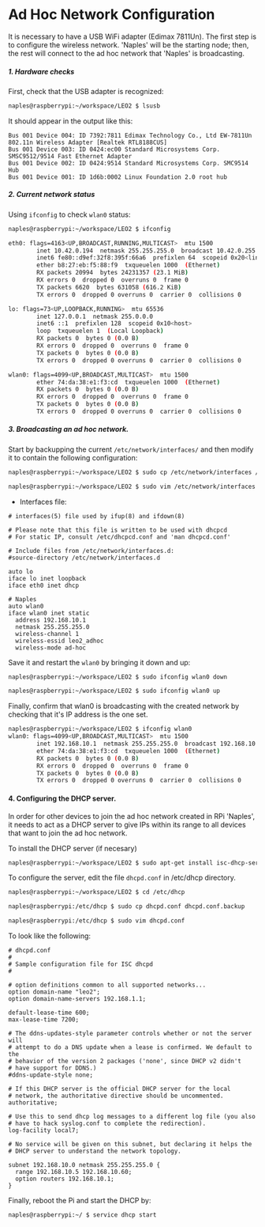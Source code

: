 # Ad Hoc Network Configuration

It is necessary to have a USB WiFi adapter (Edimax 7811Un). The first step is to configure the wireless network. 'Naples' will be the starting node; then, the rest will connect to the ad hoc network that 'Naples' is broadcasting.

##### 1. Hardware checks

First, check that the USB adapter is recognized:

```sh
naples@raspberrypi:~/workspace/LEO2 $ lsusb
```

It should appear in the output like this:

```
Bus 001 Device 004: ID 7392:7811 Edimax Technology Co., Ltd EW-7811Un 802.11n Wireless Adapter [Realtek RTL8188CUS]
Bus 001 Device 003: ID 0424:ec00 Standard Microsystems Corp. SMSC9512/9514 Fast Ethernet Adapter
Bus 001 Device 002: ID 0424:9514 Standard Microsystems Corp. SMC9514 Hub
Bus 001 Device 001: ID 1d6b:0002 Linux Foundation 2.0 root hub
```

##### 2. Current network status

Using `ifconfig` to check `wlan0` status:

```sh
naples@raspberrypi:~/workspace/LEO2 $ ifconfig

eth0: flags=4163<UP,BROADCAST,RUNNING,MULTICAST>  mtu 1500
        inet 10.42.0.194  netmask 255.255.255.0  broadcast 10.42.0.255
        inet6 fe80::d9ef:32f8:395f:66a6  prefixlen 64  scopeid 0x20<link>
        ether b8:27:eb:f5:88:f9  txqueuelen 1000  (Ethernet)
        RX packets 20994  bytes 24231357 (23.1 MiB)
        RX errors 0  dropped 0  overruns 0  frame 0
        TX packets 6620  bytes 631058 (616.2 KiB)
        TX errors 0  dropped 0 overruns 0  carrier 0  collisions 0

lo: flags=73<UP,LOOPBACK,RUNNING>  mtu 65536
        inet 127.0.0.1  netmask 255.0.0.0
        inet6 ::1  prefixlen 128  scopeid 0x10<host>
        loop  txqueuelen 1  (Local Loopback)
        RX packets 0  bytes 0 (0.0 B)
        RX errors 0  dropped 0  overruns 0  frame 0
        TX packets 0  bytes 0 (0.0 B)
        TX errors 0  dropped 0 overruns 0  carrier 0  collisions 0

wlan0: flags=4099<UP,BROADCAST,MULTICAST>  mtu 1500
        ether 74:da:38:e1:f3:cd  txqueuelen 1000  (Ethernet)
        RX packets 0  bytes 0 (0.0 B)
        RX errors 0  dropped 0  overruns 0  frame 0
        TX packets 0  bytes 0 (0.0 B)
        TX errors 0  dropped 0 overruns 0  carrier 0  collisions 0

```

##### 3. Broadcasting an ad hoc network.

Start by backupping the current `/etc/network/interfaces/` and then modify it to contain the following configuration:

```sh
naples@raspberrypi:~/workspace/LEO2 $ sudo cp /etc/network/interfaces /etc/network/interfaces.backup

naples@raspberrypi:~/workspace/LEO2 $ sudo vim /etc/network/interfaces
```

- Interfaces file:

```
# interfaces(5) file used by ifup(8) and ifdown(8)

# Please note that this file is written to be used with dhcpcd
# For static IP, consult /etc/dhcpcd.conf and 'man dhcpcd.conf'

# Include files from /etc/network/interfaces.d:
#source-directory /etc/network/interfaces.d

auto lo
iface lo inet loopback
iface eth0 inet dhcp

# Naples  
auto wlan0
iface wlan0 inet static
  address 192.168.10.1
  netmask 255.255.255.0
  wireless-channel 1
  wireless-essid leo2_adhoc
  wireless-mode ad-hoc

```

Save it and restart the `wlan0` by bringing it down and up:

```sh
naples@raspberrypi:~/workspace/LEO2 $ sudo ifconfig wlan0 down 

naples@raspberrypi:~/workspace/LEO2 $ sudo ifconfig wlan0 up

```

Finally, confirm that wlan0 is broadcasting with the created network by checking that it's IP address is the one set.

```sh
naples@raspberrypi:~/workspace/LEO2 $ ifconfig wlan0
wlan0: flags=4099<UP,BROADCAST,MULTICAST>  mtu 1500
        inet 192.168.10.1  netmask 255.255.255.0  broadcast 192.168.10.255
        ether 74:da:38:e1:f3:cd  txqueuelen 1000  (Ethernet)
        RX packets 0  bytes 0 (0.0 B)
        RX errors 0  dropped 0  overruns 0  frame 0
        TX packets 0  bytes 0 (0.0 B)
        TX errors 0  dropped 0 overruns 0  carrier 0  collisions 0

```

#### 4. Configuring the DHCP server.

In order for other devices to join the ad hoc network created in RPi 'Naples', it needs to act as a DHCP server to give IPs within its range to all devices that want to join the ad hoc network.

To install the DHCP server (if necesary)

```sh
naples@raspberrypi:~/workspace/LEO2 $ sudo apt-get install isc-dhcp-server
```

To configure the server, edit the file `dhcpd.conf` in /etc/dhcp directory.

```sh 
naples@raspberrypi:~/workspace/LEO2 $ cd /etc/dhcp

naples@raspberrypi:/etc/dhcp $ sudo cp dhcpd.conf dhcpd.conf.backup

naples@raspberrypi:/etc/dhcp $ sudo vim dhcpd.conf
```

To look like the following:

```
# dhcpd.conf
#
# Sample configuration file for ISC dhcpd
#

# option definitions common to all supported networks...
option domain-name "leo2";
option domain-name-servers 192.168.1.1;

default-lease-time 600;
max-lease-time 7200;

# The ddns-updates-style parameter controls whether or not the server will
# attempt to do a DNS update when a lease is confirmed. We default to the
# behavior of the version 2 packages ('none', since DHCP v2 didn't
# have support for DDNS.)
#ddns-update-style none;

# If this DHCP server is the official DHCP server for the local
# network, the authoritative directive should be uncommented.
authoritative;

# Use this to send dhcp log messages to a different log file (you also
# have to hack syslog.conf to complete the redirection).
log-facility local7;

# No service will be given on this subnet, but declaring it helps the 
# DHCP server to understand the network topology.

subnet 192.168.10.0 netmask 255.255.255.0 {
  range 192.168.10.5 192.168.10.60;
  option routers 192.168.10.1;
}

```

Finally, reboot the Pi and start the DHCP by:

```sh
naples@raspberrypi:~/ $ service dhcp start
```
